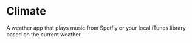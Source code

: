# Climate

A weather app that plays music from Spotfiy or your local iTunes library based on the current weather.
